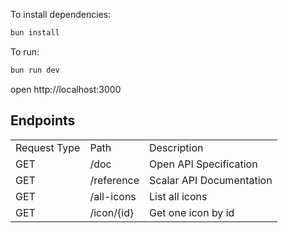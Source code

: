 To install dependencies:
```sh
bun install
```

To run:
```sh
bun run dev
```

open http://localhost:3000

## Endpoints

|              |                  |                                 |
| ------------ | ---------------- | ------------------------------- |
| Request Type | Path             | Description                     |
| GET          | /doc             | Open API Specification          |
| GET          | /reference       | Scalar API Documentation        |
| GET          | /all-icons       | List all icons             |
| GET          | /icon/{id}       | Get one icon by id            |
